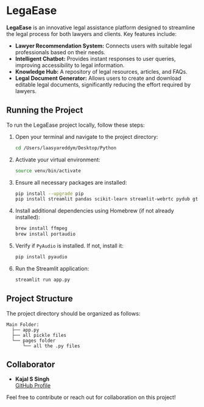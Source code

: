 # LegaEase

**LegaEase** is an innovative legal assistance platform designed to streamline the legal process for both lawyers and clients. Key features include:

- **Lawyer Recommendation System:** Connects users with suitable legal professionals based on their needs.
- **Intelligent Chatbot:** Provides instant responses to user queries, improving accessibility to legal information.
- **Knowledge Hub:** A repository of legal resources, articles, and FAQs.
- **Legal Document Generator:** Allows users to create and download editable legal documents, significantly reducing the effort required by lawyers.

## Running the Project

To run the LegaEase project locally, follow these steps:

1. Open your terminal and navigate to the project directory:
   ```bash
   cd /Users/laasyareddym/Desktop/Python
   ```

2. Activate your virtual environment:
   ```bash
   source venv/bin/activate
   ```

3. Ensure all necessary packages are installed:
   ```bash
   pip install --upgrade pip
   pip install streamlit pandas scikit-learn streamlit-webrtc pydub gtts speechrecognition python-docx
   ```

4. Install additional dependencies using Homebrew (if not already installed):
   ```bash
   brew install ffmpeg
   brew install portaudio
   ```

5. Verify if `PyAudio` is installed. If not, install it:
   ```bash
   pip install pyaudio
   ```

6. Run the Streamlit application:
   ```bash
   streamlit run app.py
   ```

## Project Structure

The project directory should be organized as follows:

```
Main Folder:
  ├── app.py
  ├── all pickle files
  └── pages folder
      └── all the .py files
```

## Collaborator

- **Kajal S Singh**  
  [GitHub Profile](https://github.com/Kajal2607)

Feel free to contribute or reach out for collaboration on this project!

